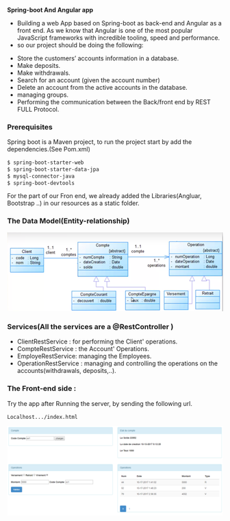 ﻿**Spring-boot And Angular app**

   * Building a web App based on Spring-boot as back-end and Angular as a front end.
As we know that Angular is one of the most popular JavaScript frameworks with incredible tooling, speed and performance.
   * so our project should be doing the following:
 
  -  Store the customers’ accounts information in a database.
  -  Make deposits. 
  -  Make withdrawals.
  -  Search for an account (given the account number)
  -  Delete an account from the active accounts in the database.
  -  managing groups.
  -  Performing the communication between the Back/front end by REST FULL Protocol.
 
### Prerequisites
  Spring boot is a Maven project, to run the project start by add the dependencies.(See Pom.xml)
  ````
  $ spring-boot-starter-web
  $ spring-boot-starter-data-jpa
  $ mysql-connector-java
  $ spring-boot-devtools
  ````
  For the part of our Fron end, we already added the Libraries(Angluar, Bootstrap ..) in our resources as a static folder.
  
### The Data Model(Entity-relationship)  
   ![alt text](MLD.png)
   
### Services(All the services are a @RestController )
  * ClientRestService : for performing the Client' operations.
  * CompteRestService : the Account' Operations.
  * EmployeRestService: managing the Employees.
  * OperationRestService : managing and controlling the operations on the accounts(withdrawals, deposits,..).

### The Front-end side :
 Try the app after Running the server, by sending the following url.
 ````
 Localhost.../index.html
 ````
  ![alt text](App.png)
 
